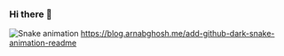 ### Hi there 👋

<!--
**Rohanjai/Rohanjai** is a ✨ _special_ ✨ repository because its `README.md` (this file) appears on your GitHub profile.

Here are some ideas to get you started:

- 🔭 I’m currently working on ...
- 🌱 I’m currently learning ...
- 👯 I’m looking to collaborate on ...
- 🤔 I’m looking for help with ...
- 💬 Ask me about ...
- 📫 How to reach me: ...
- 😄 Pronouns: ...
- ⚡ Fun fact: ...
-->
![Snake animation](https://github.com/{{your_username}}/{{your_username}}/blob/output/github-contribution-grid-snake.svg) https://blog.arnabghosh.me/add-github-dark-snake-animation-readme
